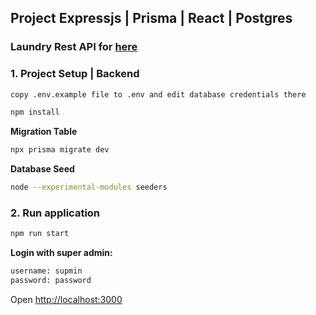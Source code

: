 ## Project Expressjs | Prisma | React | Postgres

### Laundry Rest API for [here](https://github.com/THaetami/laundry)

### 1. Project Setup | Backend

```sh
copy .env.example file to .env and edit database credentials there
```

```sh
npm install
```

__Migration Table__


```sh
npx prisma migrate dev
```

__Database Seed__

```sh
node --experimental-modules seeders
```


### 2. Run application

```sh
npm run start
```

__Login with super admin:__
```sh
username: supmin
password: password
```

Open [http://localhost:3000](http://localhost:3000)



